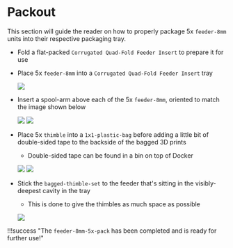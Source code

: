 # Packout

This section will guide the reader on how to properly package 5x `feeder-8mm` units into their respective packaging tray.

* Fold a flat-packed `Corrugated Quad-Fold Feeder Insert` to prepare it for use
* Place 5x `feeder-8mm` into a `Corrugated Quad-Fold Feeder Insert` tray

	![](img/packed-1.webp)

* Insert a spool-arm above each of the  5x `feeder-8mm`, oriented to match the image shown below

	![](img/packed-2.webp)
	![](img/packed-3.webp)

*  Place 5x `thimble` into a `1x1-plastic-bag` before adding a little bit of double-sided tape to the backside of the bagged 3D prints
	* Double-sided tape can be found in a bin on top of Docker  

	![](img/packed-4.webp)
	![](img/packed-5.webp)

* Stick the `bagged-thimble-set` to the feeder that's sitting in the visibly-deepest cavity in the tray
	* This is done to give the thimbles as much space as possible

	![](img/packed-6.webp)

!!!success "The `feeder-8mm-5x-pack` has been completed and is ready for further use!"
